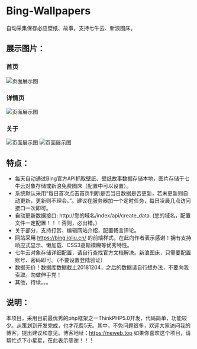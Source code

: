 # Bing-Wallpapers
自动采集保存必应壁纸、故事，支持七牛云、新浪图床。

## 展示图片：
### 首页
![页面展示图](https://xiaolexin.github.io/le/bing2.png)
### 详情页
![页面展示图](https://xiaolexin.github.io/le/bing3.png)
### 关于
![页面展示图](https://xiaolexin.github.io/le/bing4.png)
![页面展示图](https://xiaolexin.github.io/le/bing5.png)

## 特点：

* 每天自动通过Bing官方API抓取壁纸、壁纸故事数据存储本地，图片存储于七牛云对象存储或新浪免费图床（配置中可以设置）。
* 系统默认采用“每日首次点击首页判断是否当日数据是否更新，若未更新则自动更新，更新则不理会。”。建议在服务器加一个定时任务，每日凌晨几点访问接口一次即可。
* 自动更新数据接口: http://您的域名/index/api/create_data. (您的域名，配置文件一定配置！！！否则，必出错。)
* 关于部分，支持打赏、编辑网站介绍，配置畅言评论。
* 网站采用 https://bing.ioliu.cn/ 的前端样式，在此向作者表示感谢！拥有支持响应式显示、懒加载、CSS3高斯模糊等优秀特性。
* 七牛云对象存储详细配置，请自行查找官方文档解决。新浪图床，只需要配置账号、密码即可。（不要设置登陆验证）
* 数据无价！数据库数据截止20181204，之后的数据请自行想办法，不要向我索取。勿做伸手党！
* 其他，待续。。。

## 说明：

本项目，采用目前最优秀的php框架之一ThinkPHP5.0开发，代码简单，功能较少。从策划到开发完成，也才花费5天。其中，不免问题很多，欢迎大家访问我的博客，提出建议和意见。博客地址：https://neweb.top 如果你喜欢这个项目，请帮忙点下小星星，在此表示感谢！！！
